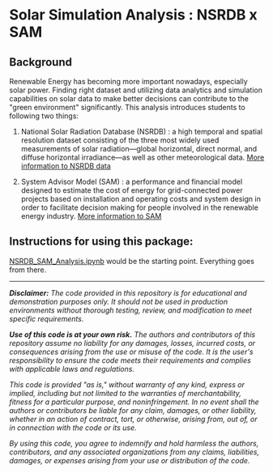 # Solar Simulation Analysis : NSRDB x SAM

## Background

Renewable Energy has becoming more important nowadays, especially solar power. Finding right dataset and utilizing data analytics and simulation capabilities on solar data to make better decisions can contribute to the "green environment" significantly. This analysis introduces students to following two things:

1. National Solar Radiation Database (NSRDB) : a high temporal and spatial resolution dataset consisting of the three most widely used measurements of solar radiation—global horizontal, direct normal, and diffuse horizontal irradiance—as well as other meteorological data. [More information to NSRDB data](https://nsrdb.nrel.gov/about/what-is-the-nsrdb)

2. System Advisor Model (SAM) : a performance and financial model designed to estimate the cost of energy for grid-connected power projects based on installation and operating costs and system design in order to facilitate decision making for people involved in the renewable energy industry. [More information to SAM](https://sam.nrel.gov)


## Instructions for using this package:

[NSRDB_SAM_Analysis.ipynb](https://github.com/HighTechnologyFoundation/HTFCloudFellows/blob/Justin-Lin/Solar%20Simulation%20Analysis/Jupyter%20Notebooks/NSRDB_SAM_Analysis.ipynb) would be the starting point. Everything goes from there. 


---

_**Disclaimer:** The code provided in this repository is for educational and demonstration purposes only. It should not be used in production environments without thorough testing, review, and modification to meet specific requirements._

_**Use of this code is at your own risk.** The authors and contributors of this repository assume no liability for any damages, losses, incurred costs, or consequences arising from the use or misuse of the code. It is the user's responsibility to ensure the code meets their requirements and complies with applicable laws and regulations._

_This code is provided "as is," without warranty of any kind, express or implied, including but not limited to the warranties of merchantability, fitness for a particular purpose, and noninfringement. In no event shall the authors or contributors be liable for any claim, damages, or other liability, whether in an action of contract, tort, or otherwise, arising from, out of, or in connection with the code or its use._

_By using this code, you agree to indemnify and hold harmless the authors, contributors, and any associated organizations from any claims, liabilities, damages, or expenses arising from your use or distribution of the code._